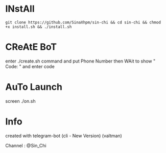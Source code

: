 # INstAll
`git clone https://github.com/SinaXhpm/sin-chi && cd sin-chi && chmod +x install.sh && ./install.sh`

# CReAtE BoT
enter ./create.sh command
and
put Phone Number then
WAit to show " Code: " and enter code

# AuTo Launch

screen ./on.sh

# Info

created with telegram-bot (cli - New Version)  (valtman)

 Channel : @Sin_Chi
